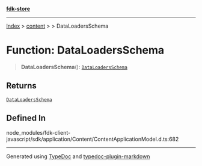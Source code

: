 [**fdk-store**](../../../README.md)
***

[Index](../../../API.md) > [content](../../README.md) > [<internal>](../README.md) > DataLoadersSchema

# Function: DataLoadersSchema

> **DataLoadersSchema**(): [`DataLoadersSchema`](../type-aliases/type-alias.DataLoadersSchema.md)

## Returns

[`DataLoadersSchema`](../type-aliases/type-alias.DataLoadersSchema.md)

## Defined In

node\_modules/fdk-client-javascript/sdk/application/Content/ContentApplicationModel.d.ts:682

***
Generated using [TypeDoc](https://typedoc.org/) and [typedoc-plugin-markdown](https://www.npmjs.com/package/typedoc-plugin-markdown)
